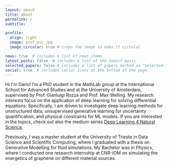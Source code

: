 ```yaml
---
layout: about
title: about
permalink: /
subtitle:

profile:
  align: right
  image: prof_pic.jpg
  image_circular: true # crops the image to make it circular

news: true  # includes a list of news items
latest_posts: false  # includes a list of the newest posts
selected_papers: false # includes a list of papers marked as "selected={true}"
social: true  # includes social icons at the bottom of the page
---
```


Hi I'm Dario! I’m a PhD student in the MathLab group at the International School for Advanced Studies and at the University of Amsterdam, supervised by Prof. Gianluigi Rozza and Prof. Max Welling. My research interests focus on the application of deep learning for solving differential equations. Specifically, I am driven to investigate deep learning methods for unstructured data, unsupervised generative learning for uncertainty quantification, and physical constraints for ML models. If you are interested in the topics, check out also the medium series [Deep Learning 4 Natural Science](https://medium.com/@dariocos99).

Previously, I was a master student at the University of Trieste in Data Science and Scientific Computing, where I graduated with a thesis on Generative Modelling for fluid simulations. My Bachelor was in Physics, where I conducted one research internship at CNR-IOM on simulating the energetics of graphene on different material sources.